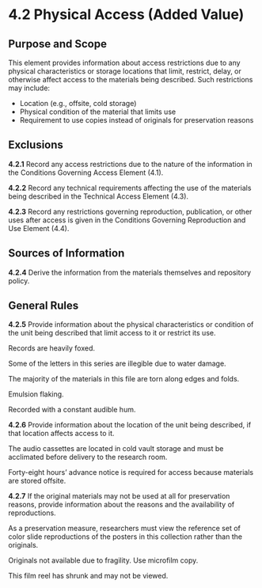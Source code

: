 # 4.2 Physical Access (Added Value)

## Purpose and Scope

This element provides information about access restrictions due to any physical characteristics or storage locations that limit, restrict, delay, or otherwise affect access to the materials being described. Such restrictions may include:

*   Location (e.g., offsite, cold storage)
*   Physical condition of the material that limits use
*   Requirement to use copies instead of originals for preservation reasons

## Exclusions

**4.2.1** Record any access restrictions due to the nature of the information in the Conditions Governing Access Element (4.1).

**4.2.2** Record any technical requirements affecting the use of the materials being described in the Technical Access Element (4.3).

**4.2.3** Record any restrictions governing reproduction, publication, or other uses after access is given in the Conditions Governing Reproduction and Use Element (4.4).

## Sources of Information

**4.2.4** Derive the information from the materials themselves and repository policy.

## General Rules

**4.2.5** Provide information about the physical characteristics or condition of the unit being described that limit access to it or restrict its use.

Records are heavily foxed.

Some of the letters in this series are illegible due to water damage.

The majority of the materials in this file are torn along edges and folds.

Emulsion flaking.

Recorded with a constant audible hum.

**4.2.6** Provide information about the location of the unit being described, if that location affects access to it.

The audio cassettes are located in cold vault storage and must be acclimated before delivery to the research room.

Forty-eight hours’ advance notice is required for access because materials are stored offsite.

**4.2.7** If the original materials may not be used at all for preservation reasons, provide information about the reasons and the availability of reproductions.

As a preservation measure, researchers must view the reference set of color slide reproductions of the posters in this collection rather than the originals.

Originals not available due to fragility. Use microfilm copy.

This film reel has shrunk and may not be viewed.
